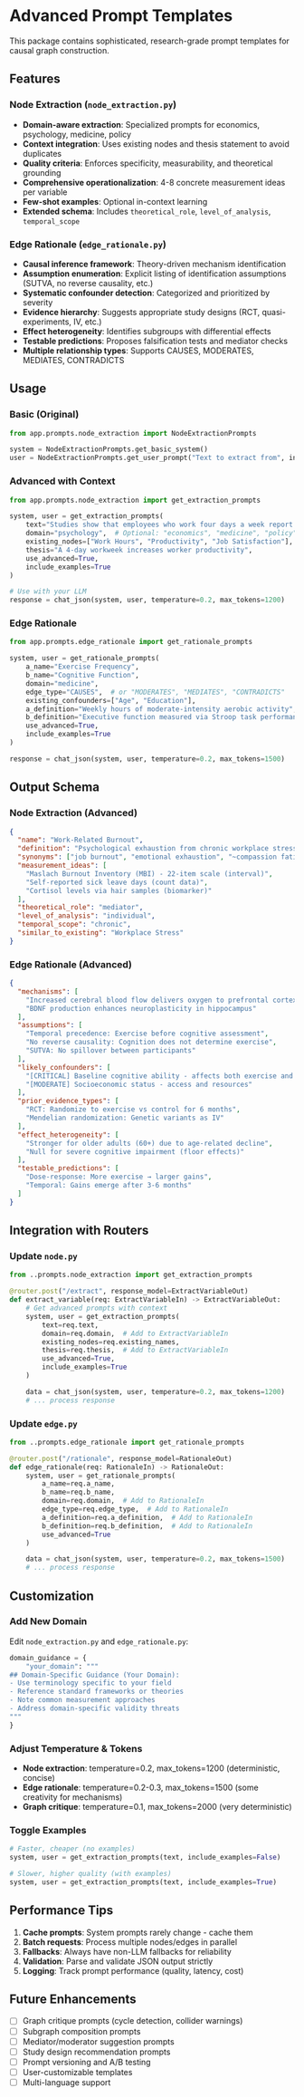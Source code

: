 # Advanced Prompt Templates

This package contains sophisticated, research-grade prompt templates for causal graph construction.

## Features

### Node Extraction (`node_extraction.py`)
- **Domain-aware extraction**: Specialized prompts for economics, psychology, medicine, policy
- **Context integration**: Uses existing nodes and thesis statement to avoid duplicates
- **Quality criteria**: Enforces specificity, measurability, and theoretical grounding
- **Comprehensive operationalization**: 4-8 concrete measurement ideas per variable
- **Few-shot examples**: Optional in-context learning
- **Extended schema**: Includes `theoretical_role`, `level_of_analysis`, `temporal_scope`

### Edge Rationale (`edge_rationale.py`)
- **Causal inference framework**: Theory-driven mechanism identification
- **Assumption enumeration**: Explicit listing of identification assumptions (SUTVA, no reverse causality, etc.)
- **Systematic confounder detection**: Categorized and prioritized by severity
- **Evidence hierarchy**: Suggests appropriate study designs (RCT, quasi-experiments, IV, etc.)
- **Effect heterogeneity**: Identifies subgroups with differential effects
- **Testable predictions**: Proposes falsification tests and mediator checks
- **Multiple relationship types**: Supports CAUSES, MODERATES, MEDIATES, CONTRADICTS

## Usage

### Basic (Original)

```python
from app.prompts.node_extraction import NodeExtractionPrompts

system = NodeExtractionPrompts.get_basic_system()
user = NodeExtractionPrompts.get_user_prompt("Text to extract from", include_examples=False)
```

### Advanced with Context

```python
from app.prompts.node_extraction import get_extraction_prompts

system, user = get_extraction_prompts(
    text="Studies show that employees who work four days a week report less burnout.",
    domain="psychology",  # Optional: "economics", "medicine", "policy"
    existing_nodes=["Work Hours", "Productivity", "Job Satisfaction"],
    thesis="A 4-day workweek increases worker productivity",
    use_advanced=True,
    include_examples=True
)

# Use with your LLM
response = chat_json(system, user, temperature=0.2, max_tokens=1200)
```

### Edge Rationale

```python
from app.prompts.edge_rationale import get_rationale_prompts

system, user = get_rationale_prompts(
    a_name="Exercise Frequency",
    b_name="Cognitive Function",
    domain="medicine",
    edge_type="CAUSES",  # or "MODERATES", "MEDIATES", "CONTRADICTS"
    existing_confounders=["Age", "Education"],
    a_definition="Weekly hours of moderate-intensity aerobic activity",
    b_definition="Executive function measured via Stroop task performance",
    use_advanced=True,
    include_examples=True
)

response = chat_json(system, user, temperature=0.2, max_tokens=1500)
```

## Output Schema

### Node Extraction (Advanced)

```json
{
  "name": "Work-Related Burnout",
  "definition": "Psychological exhaustion from chronic workplace stressors...",
  "synonyms": ["job burnout", "emotional exhaustion", "~compassion fatigue"],
  "measurement_ideas": [
    "Maslach Burnout Inventory (MBI) - 22-item scale (interval)",
    "Self-reported sick leave days (count data)",
    "Cortisol levels via hair samples (biomarker)"
  ],
  "theoretical_role": "mediator",
  "level_of_analysis": "individual",
  "temporal_scope": "chronic",
  "similar_to_existing": "Workplace Stress"
}
```

### Edge Rationale (Advanced)

```json
{
  "mechanisms": [
    "Increased cerebral blood flow delivers oxygen to prefrontal cortex",
    "BDNF production enhances neuroplasticity in hippocampus"
  ],
  "assumptions": [
    "Temporal precedence: Exercise before cognitive assessment",
    "No reverse causality: Cognition does not determine exercise",
    "SUTVA: No spillover between participants"
  ],
  "likely_confounders": [
    "[CRITICAL] Baseline cognitive ability - affects both exercise and cognition",
    "[MODERATE] Socioeconomic status - access and resources"
  ],
  "prior_evidence_types": [
    "RCT: Randomize to exercise vs control for 6 months",
    "Mendelian randomization: Genetic variants as IV"
  ],
  "effect_heterogeneity": [
    "Stronger for older adults (60+) due to age-related decline",
    "Null for severe cognitive impairment (floor effects)"
  ],
  "testable_predictions": [
    "Dose-response: More exercise → larger gains",
    "Temporal: Gains emerge after 3-6 months"
  ]
}
```

## Integration with Routers

### Update `node.py`

```python
from ..prompts.node_extraction import get_extraction_prompts

@router.post("/extract", response_model=ExtractVariableOut)
def extract_variable(req: ExtractVariableIn) -> ExtractVariableOut:
    # Get advanced prompts with context
    system, user = get_extraction_prompts(
        text=req.text,
        domain=req.domain,  # Add to ExtractVariableIn
        existing_nodes=req.existing_names,
        thesis=req.thesis,  # Add to ExtractVariableIn
        use_advanced=True,
        include_examples=True
    )

    data = chat_json(system, user, temperature=0.2, max_tokens=1200)
    # ... process response
```

### Update `edge.py`

```python
from ..prompts.edge_rationale import get_rationale_prompts

@router.post("/rationale", response_model=RationaleOut)
def edge_rationale(req: RationaleIn) -> RationaleOut:
    system, user = get_rationale_prompts(
        a_name=req.a_name,
        b_name=req.b_name,
        domain=req.domain,  # Add to RationaleIn
        edge_type=req.edge_type,  # Add to RationaleIn
        a_definition=req.a_definition,  # Add to RationaleIn
        b_definition=req.b_definition,  # Add to RationaleIn
        use_advanced=True
    )

    data = chat_json(system, user, temperature=0.2, max_tokens=1500)
    # ... process response
```

## Customization

### Add New Domain

Edit `node_extraction.py` and `edge_rationale.py`:

```python
domain_guidance = {
    "your_domain": """
## Domain-Specific Guidance (Your Domain):
- Use terminology specific to your field
- Reference standard frameworks or theories
- Note common measurement approaches
- Address domain-specific validity threats
"""
}
```

### Adjust Temperature & Tokens

- **Node extraction**: temperature=0.2, max_tokens=1200 (deterministic, concise)
- **Edge rationale**: temperature=0.2-0.3, max_tokens=1500 (some creativity for mechanisms)
- **Graph critique**: temperature=0.1, max_tokens=2000 (very deterministic)

### Toggle Examples

```python
# Faster, cheaper (no examples)
system, user = get_extraction_prompts(text, include_examples=False)

# Slower, higher quality (with examples)
system, user = get_extraction_prompts(text, include_examples=True)
```

## Performance Tips

1. **Cache prompts**: System prompts rarely change - cache them
2. **Batch requests**: Process multiple nodes/edges in parallel
3. **Fallbacks**: Always have non-LLM fallbacks for reliability
4. **Validation**: Parse and validate JSON output strictly
5. **Logging**: Track prompt performance (quality, latency, cost)

## Future Enhancements

- [ ] Graph critique prompts (cycle detection, collider warnings)
- [ ] Subgraph composition prompts
- [ ] Mediator/moderator suggestion prompts
- [ ] Study design recommendation prompts
- [ ] Prompt versioning and A/B testing
- [ ] User-customizable templates
- [ ] Multi-language support
